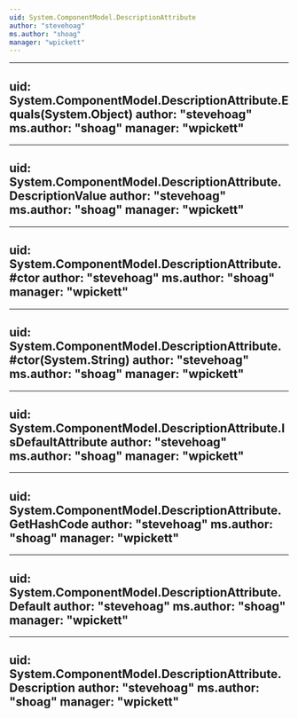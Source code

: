 ```yaml
---
uid: System.ComponentModel.DescriptionAttribute
author: "stevehoag"
ms.author: "shoag"
manager: "wpickett"
---
```


---
uid: System.ComponentModel.DescriptionAttribute.Equals(System.Object)
author: "stevehoag"
ms.author: "shoag"
manager: "wpickett"
---

---
uid: System.ComponentModel.DescriptionAttribute.DescriptionValue
author: "stevehoag"
ms.author: "shoag"
manager: "wpickett"
---

---
uid: System.ComponentModel.DescriptionAttribute.#ctor
author: "stevehoag"
ms.author: "shoag"
manager: "wpickett"
---

---
uid: System.ComponentModel.DescriptionAttribute.#ctor(System.String)
author: "stevehoag"
ms.author: "shoag"
manager: "wpickett"
---

---
uid: System.ComponentModel.DescriptionAttribute.IsDefaultAttribute
author: "stevehoag"
ms.author: "shoag"
manager: "wpickett"
---

---
uid: System.ComponentModel.DescriptionAttribute.GetHashCode
author: "stevehoag"
ms.author: "shoag"
manager: "wpickett"
---

---
uid: System.ComponentModel.DescriptionAttribute.Default
author: "stevehoag"
ms.author: "shoag"
manager: "wpickett"
---

---
uid: System.ComponentModel.DescriptionAttribute.Description
author: "stevehoag"
ms.author: "shoag"
manager: "wpickett"
---
